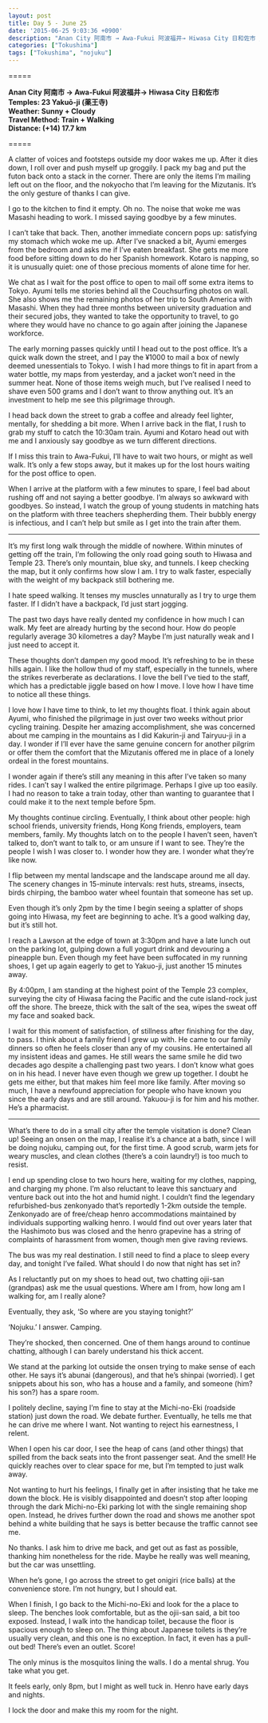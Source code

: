 ```yaml
---
layout: post
title: Day 5 - June 25
date: '2015-06-25 9:03:36 +0900'
description: "Anan City 阿南市 → Awa-Fukui 阿波福井→ Hiwasa City 日和佐市 / Temples: 23 Yakuō-ji (薬王寺)"
categories: ["Tokushima"]
tags: ["Tokushima", "nojuku"]
---
```

=====

**Anan City 阿南市 → Awa-Fukui 阿波福井→ Hiwasa City 日和佐市**  
**Temples: 23 Yakuō-ji (薬王寺)**  
**Weather: Sunny + Cloudy**  
**Travel Method: Train + Walking**  
**Distance: (+14) 17.7 km**

=====

A clatter of voices and footsteps outside my door wakes me up. After it dies down, I roll over and push myself up groggily. I pack my bag and put the futon back onto a stack in the corner. There are only the items I’m mailing left out on the floor, and the nokyocho that I’m leaving for the Mizutanis. It’s the only gesture of thanks I can give.

I go to the kitchen to find it empty. Oh no. The noise that woke me was Masashi heading to work. I missed saying goodbye by a few minutes.

I can’t take that back. Then, another immediate concern pops up: satisfying my stomach which woke me up. After I’ve snacked a bit, Ayumi emerges from the bedroom and asks me if I’ve eaten breakfast. She gets me more food before sitting down to do her Spanish homework. Kotaro is napping, so it is unusually quiet: one of those precious moments of alone time for her.

We chat as I wait for the post office to open to mail off some extra items to Tokyo. Ayumi tells me stories behind all the Couchsurfing photos on wall. She also shows me the remaining photos of her trip to South America with Masashi. When they had three months between university graduation and their secured jobs, they wanted to take the opportunity to travel, to go where they would have no chance to go again after joining the Japanese workforce.

The early morning passes quickly until I head out to the post office. It’s a quick walk down the street, and I pay the ¥1000 to mail a box of newly deemed unessentials to Tokyo. I wish I had more things to fit in apart from a water bottle, my maps from yesterday, and a jacket won’t need in the summer heat. None of those items weigh much, but I’ve realised I need to shave even 500 grams and I don’t want to throw anything out. It’s an investment to help me see this pilgrimage through.

I head back down the street to grab a coffee and already feel lighter, mentally, for shedding a bit more. When I arrive back in the flat, I rush to grab my stuff to catch the 10:30am train. Ayumi and Kotaro head out with me and I anxiously say goodbye as we turn different directions.

If I miss this train to Awa-Fukui, I’ll have to wait two hours, or might as well walk. It’s only a few stops away, but it makes up for the lost hours waiting for the post office to open.

When I arrive at the platform with a few minutes to spare, I feel bad about rushing off and not saying a better goodbye. I’m always so awkward with goodbyes. So instead, I watch the group of young students in matching hats on the platform with three teachers shepherding them. Their bubbly energy is infectious, and I can’t help but smile as I get into the train after them.

***

It’s my first long walk through the middle of nowhere. Within minutes of getting off the train, I’m following the only road going south to Hiwasa and Temple 23. There’s only mountain, blue sky, and tunnels. I keep checking the map, but it only confirms how slow I am. I try to walk faster, especially with the weight of my backpack still bothering me.

I hate speed walking. It tenses my muscles unnaturally as I try to urge them faster. If I didn’t have a backpack, I’d just start jogging. 

The past two days have really dented my confidence in how much I can walk. My feet are already hurting by the second hour. How do people regularly average 30 kilometres a day? Maybe I’m just naturally weak and I just need to accept it.

These thoughts don’t dampen my good mood. It’s refreshing to be in these hills again. I like the hollow thud of my staff, especially in the tunnels, where the strikes reverberate as declarations. I love the bell I’ve tied to the staff, which has a predictable jiggle based on how I move. I love how I have time to notice all these things.

I love how I have time to think, to let my thoughts float. I think again about Ayumi, who finished the pilgrimage in just over two weeks without prior cycling training. Despite her amazing accomplishment, she was concerned about me camping in the mountains as I did Kakurin-ji and Tairyuu-ji in a day. I wonder if I’ll ever have the same genuine concern for another pilgrim or offer them the comfort that the Mizutanis offered me in place of a lonely ordeal in the forest mountains.

I wonder again if there’s still any meaning in this after I’ve taken so many rides. I can’t say I walked the entire pilgrimage. Perhaps I give up too easily. I had no reason to take a train today, other than wanting to guarantee that I could make it to the next temple before 5pm.

My thoughts continue circling. Eventually, I think about other people: high school friends, university friends, Hong Kong friends, employers, team members, family. My thoughts latch on to the people I haven’t seen, haven’t talked to, don’t want to talk to, or am unsure if I want to see. They’re the people I wish I was closer to. I wonder how they are. I wonder what they’re like now.

I flip between my mental landscape and the landscape around me all day. The scenery changes in 15-minute intervals: rest huts, streams, insects, birds chirping, the bamboo water wheel fountain that someone has set up.

Even though it’s only 2pm by the time I begin seeing a splatter of shops going into Hiwasa, my feet are beginning to ache. It’s a good walking day, but it’s still hot.

I reach a Lawson at the edge of town at 3:30pm and have a late lunch out on the parking lot, gulping down a full yogurt drink and devouring a pineapple bun. Even though my feet have been suffocated in my running shoes, I get up again eagerly to get to Yakuo-ji, just another 15 minutes away.

By 4:00pm, I am standing at the highest point of the Temple 23 complex, surveying the city of Hiwasa facing the Pacific and the cute island-rock just off the shore. The breeze, thick with the salt of the sea, wipes the sweat off my face and soaked back.

I wait for this moment of satisfaction, of stillness after finishing for the day, to pass. I think about a family friend I grew up with. He came to our family dinners so often he feels closer than any of my cousins. He entertained all my insistent ideas and games. He still wears the same smile he did two decades ago despite a challenging past two years. I don’t know what goes on in his head. I never have even though we grew up together. I doubt he gets me either, but that makes him feel more like family. After moving so much, I have a newfound appreciation for people who have known you since the early days and are still around. Yakuou-ji is for him and his mother. He’s a pharmacist.

***

What’s there to do in a small city after the temple visitation is done? Clean up! Seeing an onsen on the map, I realise it’s a chance at a bath, since I will be doing nojuku, camping out, for the first time. A good scrub, warm jets for weary muscles, and clean clothes (there’s a coin laundry!) is too much to resist. 

I end up spending close to two hours here, waiting for my clothes, napping, and charging my phone. I’m also reluctant to leave this sanctuary and venture back out into the hot and humid night. I couldn’t find the legendary refurbished-bus zenkonyado that’s reportedly 1-2km outside the temple. Zenkonyado are of free/cheap henro accommodations maintained by individuals supporting walking henro. I would find out over years later that the Hashimoto bus was closed and the henro grapevine has a string of complaints of harassment from women, though men give raving reviews.

The bus was my real destination. I still need to find a place to sleep every day, and tonight I’ve failed. What should I do now that night has set in?

As I reluctantly put on my shoes to head out, two chatting ojii-san (grandpas) ask me the usual questions. Where am I from, how long am I walking for, am I really alone?

Eventually, they ask, ‘So where are you staying tonight?’

‘Nojuku.’ I answer. Camping.

They’re shocked, then concerned. One of them hangs around to continue chatting, although I can barely understand his thick accent.

We stand at the parking lot outside the onsen trying to make sense of each other. He says it’s abunai (dangerous), and that he’s shinpai (worried). I get snippets about his son, who has a house and a family, and someone (him? his son?) has a spare room.

I politely decline, saying I’m fine to stay at the Michi-no-Eki (roadside station) just down the road. We debate further. Eventually, he tells me that he can drive me where I want. Not wanting to reject his earnestness, I relent.

When I open his car door, I see the heap of cans (and other things) that spilled from the back seats into the front passenger seat. And the smell! He quickly reaches over to clear space for me, but I’m tempted to just walk away.

Not wanting to hurt his feelings, I finally get in after insisting that he take me down the block. He is visibly disappointed and doesn’t stop after looping through the dark Michi-no-Eki parking lot with the single remaining shop open. Instead, he drives further down the road and shows me another spot behind a white building that he says is better because the traffic cannot see me.

No thanks. I ask him to drive me back, and get out as fast as possible, thanking him nonetheless for the ride. Maybe he really was well meaning, but the car was unsettling.

When he’s gone, I go across the street to get onigiri (rice balls) at the convenience store. I’m not hungry, but I should eat.

When I finish, I go back to the Michi-no-Eki and look for the a place to sleep. The benches look comfortable, but as the ojii-san said, a bit too exposed. Instead, I walk into the handicap toilet, because the floor is spacious enough to sleep on. The thing about Japanese toilets is they’re usually very clean, and this one is no exception. In fact, it even has a pull-out bed! There’s even an outlet. Score!

The only minus is the mosquitos lining the walls. I do a mental shrug. You take what you get.

It feels early, only 8pm, but I might as well tuck in. Henro have early days and nights.

I lock the door and make this my room for the night.
